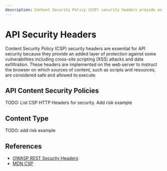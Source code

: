 ```yaml
---
description: Content Security Policy (CSP) security headers provide an added layer of protection against some vulnerabilities including cross-site scripting (XSS) attacks and data exfiltration.
---
```


# API Security Headers

Content Security Policy (CSP) security headers are essential for API security because they provide an added layer of protection against some vulnerabilities including cross-site scripting (XSS) attacks and data exfiltration. These headers are implemented on the web server to instruct the browser on which sources of content, such as scripts and resources, are considered safe and allowed to execute.

## API Content Security Policies

TODO: List CSP HTTP Headers for security. Add risk example

## Content Type

TODO: add risk example

## References

- [OWASP REST Security Headers](https://cheatsheetseries.owasp.org/cheatsheets/REST_Security_Cheat_Sheet.html#security-headers)
- [MDN CSP](https://developer.mozilla.org/en-US/docs/Web/HTTP/CSP)
